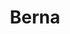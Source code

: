 ---
title: Berna
date: 
draft: false

# descripcion
description : Argo colgante de plata

materials: Plata 925

color: Plateado

dimensions: 2cm (largo) - dije 1cm

code: 01-01-0310

type: "Aros"

categories: []

price: $1.410,00

# Images
# first image will be shown in the product page
images:
  # - image: "images/path_to_image"
  # La ubicacion de las imagenes es imagenes/Aros/Aros.Colgantes/01-01-0310-berna
  - image: "./images/aros/colgantes/01-01-0310-corazon-chico_a.JPG"
  - image: "./images/aros/colgantes/01-01-0310-corazon-chico_b.JPG"
---